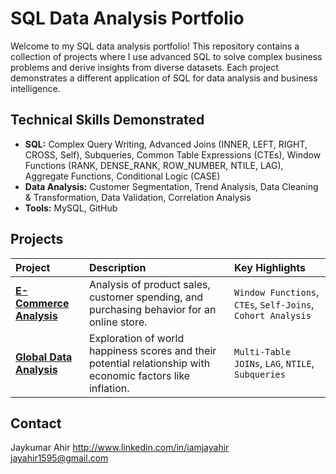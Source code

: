 # SQL Data Analysis Portfolio

Welcome to my SQL data analysis portfolio! This repository contains a collection of projects where I use advanced SQL to solve complex business problems and derive insights from diverse datasets. Each project demonstrates a different application of SQL for data analysis and business intelligence.

##  Technical Skills Demonstrated

*   **SQL:** Complex Query Writing, Advanced Joins (INNER, LEFT, RIGHT, CROSS, Self), Subqueries, Common Table Expressions (CTEs), Window Functions (RANK, DENSE_RANK, ROW_NUMBER, NTILE, LAG), Aggregate Functions, Conditional Logic (CASE)
*   **Data Analysis:** Customer Segmentation, Trend Analysis, Data Cleaning & Transformation, Data Validation, Correlation Analysis
*   **Tools:** MySQL, GitHub

##  Projects

| Project | Description | Key Highlights |
| :--- | :--- | :--- |
| **[E-Commerce Analysis](./e-commerce-analysis/)** | Analysis of product sales, customer spending, and purchasing behavior for an online store. | `Window Functions`, `CTEs`, `Self-Joins`, `Cohort Analysis` |
| **[Global Data Analysis](./global-data-analysis/)** | Exploration of world happiness scores and their potential relationship with economic factors like inflation. | `Multi-Table JOINs`, `LAG`, `NTILE`, `Subqueries` |

##  Contact

Jaykumar Ahir
http://www.linkedin.com/in/iamjayahir
jayahir1595@gmail.com
